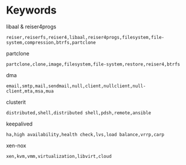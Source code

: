 # Keywords

libaal & reiser4progs

	reiser,reiserfs,reiser4,libaal,reiser4progs,filesystem,file-system,compression,btrfs,partclone

partclone

	partclone,clone,image,filesystem,file-system,restore,reiser4,btrfs

dma

	email,smtp,mail,sendmail,null,client,nullclient,null-client,mta,msa,mua

clusterit

	distributed,shell,distributed shell,pdsh,remote,ansible

keepalived

	ha,high availability,health check,lvs,load balance,vrrp,carp

xen-nox

	xen,kvm,vmm,virtualization,libvirt,cloud

<!--
linuxha

	cluster,clusterlabs,linuxha,linux-ha,clusterlabs,HA,high-availability,high availability,fault-tolerance,fault tolerance,load-balancing,load balancing
-->

